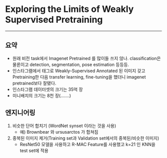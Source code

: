 # Exploring the Limits of Weakly Supervised Pretraining #
----
## 요약 ## 
- 원래 비전 task에서 Imagenet Pretrained 를 많이들 쓰지 않나. classification은 물론이고 detection, segmentation, pose estimation 등등등.
- 인스타그램에서 태그로 Weakly-Supervised Annotated 된 이미지 갖고 Pretraining한 다음 transfer learning, fine-tuning을 했더니 imagenet pretrained보다 잘됐다.
- 인스타그램 데이터셋의 크기는 35억 장
- 미니배치의 크기는 8천 장(.......)


## 엔지니어링 ##
1. 비슷한 단어 합치기 (WordNet synset 이라는 것을 사용)
    - 예) Brownbear 와 ursusarctos 가 합쳐짐
2. 중복된 이미지 제거(Training set과 Validation set에서의 중복된/비슷한 이미지)
    - ResNet50 모델을 사용하고 R-MAC Feature를 사용했고 k=21 인 KNN을 test set에 적용
